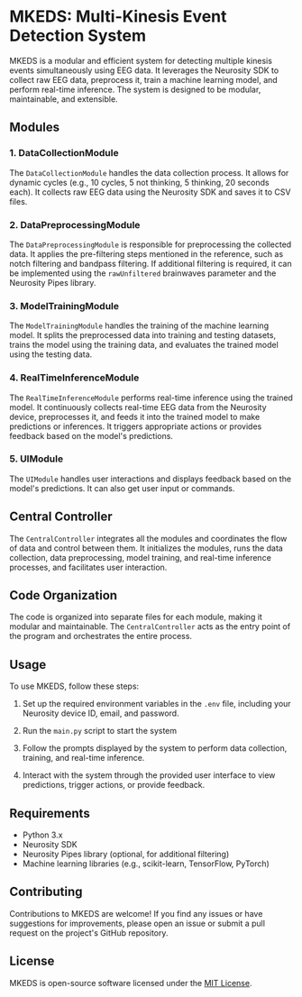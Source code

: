 # MKEDS: Multi-Kinesis Event Detection System

MKEDS is a modular and efficient system for detecting multiple kinesis events simultaneously using EEG data. It leverages the Neurosity SDK to collect raw EEG data, preprocess it, train a machine learning model, and perform real-time inference. The system is designed to be modular, maintainable, and extensible.

## Modules

### 1. DataCollectionModule

The `DataCollectionModule` handles the data collection process. It allows for dynamic cycles (e.g., 10 cycles, 5 not thinking, 5 thinking, 20 seconds each). It collects raw EEG data using the Neurosity SDK and saves it to CSV files.

### 2. DataPreprocessingModule

The `DataPreprocessingModule` is responsible for preprocessing the collected data. It applies the pre-filtering steps mentioned in the reference, such as notch filtering and bandpass filtering. If additional filtering is required, it can be implemented using the `rawUnfiltered` brainwaves parameter and the Neurosity Pipes library.

### 3. ModelTrainingModule

The `ModelTrainingModule` handles the training of the machine learning model. It splits the preprocessed data into training and testing datasets, trains the model using the training data, and evaluates the trained model using the testing data.

### 4. RealTimeInferenceModule

The `RealTimeInferenceModule` performs real-time inference using the trained model. It continuously collects real-time EEG data from the Neurosity device, preprocesses it, and feeds it into the trained model to make predictions or inferences. It triggers appropriate actions or provides feedback based on the model's predictions.

### 5. UIModule

The `UIModule` handles user interactions and displays feedback based on the model's predictions. It can also get user input or commands.

## Central Controller

The `CentralController` integrates all the modules and coordinates the flow of data and control between them. It initializes the modules, runs the data collection, data preprocessing, model training, and real-time inference processes, and facilitates user interaction.

## Code Organization

The code is organized into separate files for each module, making it modular and maintainable. The `CentralController` acts as the entry point of the program and orchestrates the entire process.

## Usage

To use MKEDS, follow these steps:

1. Set up the required environment variables in the `.env` file, including your Neurosity device ID, email, and password.

2. Run the `main.py` script to start the system

3. Follow the prompts displayed by the system to perform data collection, training, and real-time inference.

4. Interact with the system through the provided user interface to view predictions, trigger actions, or provide feedback.

## Requirements

- Python 3.x
- Neurosity SDK
- Neurosity Pipes library (optional, for additional filtering)
- Machine learning libraries (e.g., scikit-learn, TensorFlow, PyTorch)

## Contributing

Contributions to MKEDS are welcome! If you find any issues or have suggestions for improvements, please open an issue or submit a pull request on the project's GitHub repository.

## License

MKEDS is open-source software licensed under the [MIT License](LICENSE).
